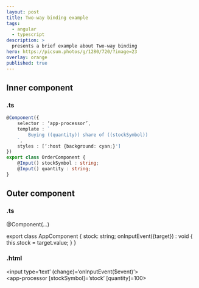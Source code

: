```yaml
---
layout: post
title: Two-way binding example
tags:
  - angular
  - typescript
description: >
  presents a brief example about Two-way binding
hero: https://picsum.photos/g/1280/720/?image=23
overlay: orange
published: true
---
```


## Inner component

### **.ts**

```ts
@Component({
    selector : ‘app-processor’,
    template : `
        Buying ((quantity)) share of ((stockSymbol))
    `,
    styles : [‘:host {background: cyan;}']
})
export class OrderComponent {
    @Input() stockSymbol : string;
    @Input() quantity : string;
}
```

## Outer component

### **.ts**


@Component(…)

export class AppComponent {
    stock: string;
    onInputEvent({target}) : void {
        this.stock = target.value;
    }
}


### **.html**


<input type=‘text’ (change)=‘onInputEvent($event)’></br>
<app-processor [stockSymbol]=’stock’ [quantity]=100></app-processor>

